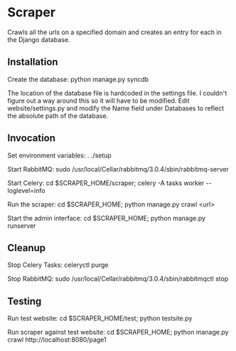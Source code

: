 Scraper
=======

Crawls all the urls on a specified domain and creates an entry for each in the
Django database.

Installation
------------

Create the database: python manage.py syncdb

The location of the database file is hardcoded in the settings file.  I
couldn't figure out a way around this so it will have to be modified.  Edit
website/settings.py and modify the Name field under Databases to reflect the
absolute path of the database.

Invocation
----------

Set environment variables: . ./setup 

Start RabbitMQ: sudo /usr/local/Cellar/rabbitmq/3.0.4/sbin/rabbitmq-server

Start Celery: cd $SCRAPER_HOME/scraper; celery -A tasks worker --loglevel=info

Run the scraper: cd $SCRAPER_HOME; python manage.py crawl &lt;url>

Start the admin interface: cd $SCRAPER_HOME; python manage.py runserver

Cleanup
-------

Stop Celery Tasks: celeryctl purge

Stop RabbitMQ: sudo /usr/local/Cellar/rabbitmq/3.0.4/sbin/rabbitmqctl stop

Testing
-------

Run test website: cd $SCRAPER_HOME/test; python testsite.py

Run scraper against test website: cd $SCRAPER_HOME; python manage.py crawl
http://localhost:8080/page1 



